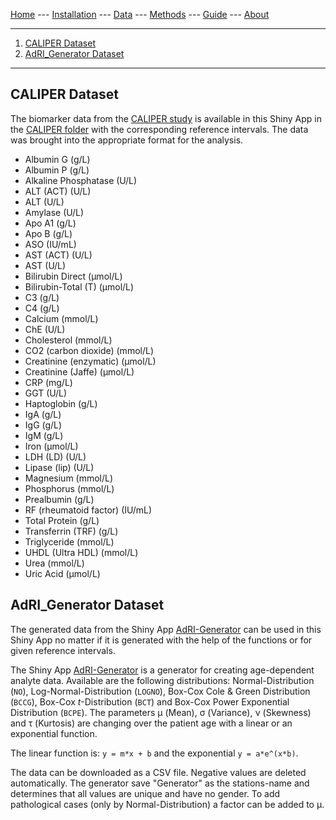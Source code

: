[Home](./index.md) --- [Installation](./install.md) --- [Data](./data.md) --- [Methods](./methods.md) --- [Guide](./guide.md) --- [About](./about.md)

---
1) [CALIPER Dataset](#caliper)
2) [AdRI_Generator Dataset](#adri_generator)
---

## CALIPER Dataset <a name = "caliper"></a>

The biomarker data from the [CALIPER study](https://doi.org/10.1373/clinchem.2011.177741) is available in this Shiny App in the [CALIPER folder](https://github.com/SandraKla/AdRI/tree/master/data) with the corresponding reference intervals. The data was brought into the appropriate format for the analysis.

* Albumin G (g/L)
* Albumin P (g/L)
* Alkaline Phosphatase (U/L)
* ALT (ACT) (U/L)
* ALT (U/L)
* Amylase (U/L)
* Apo A1 (g/L)
* Apo B (g/L)
* ASO (IU/mL)
* AST (ACT) (U/L)
* AST (U/L)
* Bilirubin Direct (µmol/L)
* Bilirubin-Total (T) (µmol/L)
* C3 (g/L)
* C4 (g/L)
* Calcium (mmol/L)
* ChE (U/L)
* Cholesterol (mmol/L)
* CO2 (carbon dioxide) (mmol/L)
* Creatinine (enzymatic) (μmol/L)
* Creatinine (Jaffe) (μmol/L)
* CRP (mg/L)
* GGT (U/L)
* Haptoglobin (g/L)
* IgA (g/L)
* IgG (g/L)
* IgM (g/L)
* Iron (μmol/L)
* LDH (LD) (U/L)
* Lipase (lip) (U/L)
* Magnesium (mmol/L)
* Phosphorus (mmol/L)
* Prealbumin (g/L)
* RF (rheumatoid factor) (IU/mL)
* Total Protein (g/L)
* Transferrin (TRF) (g/L)
* Triglyceride (mmol/L)
* UHDL (Ultra HDL) (mmol/L)
* Urea (mmol/L)
* Uric Acid (µmol/L)

## AdRI_Generator Dataset <a name = "adri_generator"></a>

The generated data from the Shiny App [AdRI-Generator](https://github.com/SandraKla/AdRI_Generator) can be used in this Shiny App no matter if it is generated with the help of the functions or for given reference intervals.

The Shiny App [AdRI-Generator](https://github.com/SandraKla/AdRI_Generator) is a generator for creating age-dependent analyte data. Available are the following distributions: Normal-Distribution (`NO`), Log-Normal-Distribution (`LOGNO`), Box-Cox Cole & Green Distribution (`BCCG`), Box-Cox _t_-Distribution (`BCT`) and Box-Cox Power Exponential Distribution (`BCPE`). The parameters μ (Mean), σ (Variance), ν (Skewness) and τ (Kurtosis) are changing over the patient age with a linear or an exponential function. 

The linear function is:  `y = m*x + b` and the exponential `y = a*e^(x*b)`. 

The data can be downloaded as a CSV file. Negative values are deleted automatically. The generator save "Generator" as the stations-name and determines that all values are unique and have no gender. To add pathological cases (only by Normal-Distribution) a factor can be added to μ.
